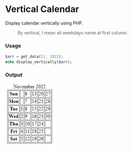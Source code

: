 # Vertical Calendar
Display calendar vertically using PHP. 
>By vertical, I mean all weekdays name at first column.

### Usage

```php
$arr = get_data(11, 2022);
echo display_vertically($arr);
```

### Output
![Vertical Calendar](/vertical-calendar.jpg)
